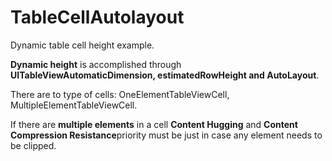 # TableCellAutolayout

Dynamic table cell height example.

**Dynamic height** is accomplished through **UITableViewAutomaticDimension, estimatedRowHeight and AutoLayout**.

There are to type of cells: OneElementTableViewCell, MultipleElementTableViewCell.

If there are **multiple elements** in a cell **Content Hugging** and **Content Compression Resistance**priority must be just in case any element needs to be clipped.